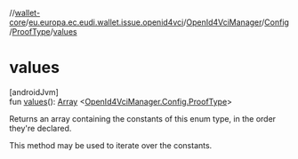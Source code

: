 //[wallet-core](../../../../../index.md)/[eu.europa.ec.eudi.wallet.issue.openid4vci](../../../index.md)/[OpenId4VciManager](../../index.md)/[Config](../index.md)/[ProofType](index.md)/[values](values.md)

# values

[androidJvm]\
fun [values](values.md)(): [Array](https://kotlinlang.org/api/latest/jvm/stdlib/kotlin/-array/index.html)
&lt;[OpenId4VciManager.Config.ProofType](index.md)&gt;

Returns an array containing the constants of this enum type, in the order they're declared.

This method may be used to iterate over the constants.
